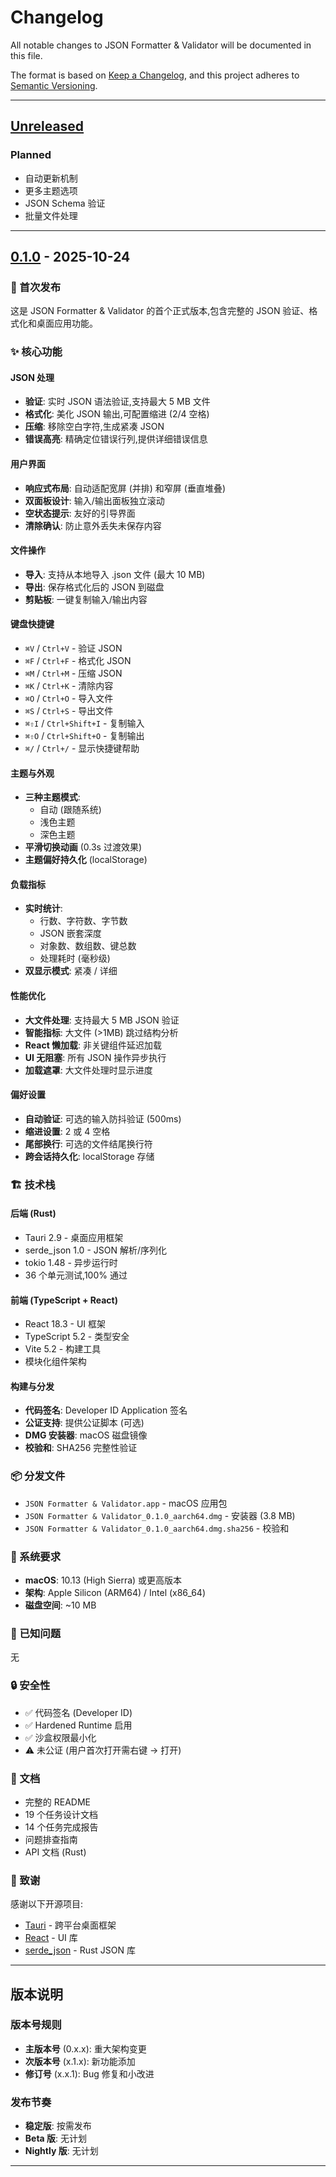 # Changelog

All notable changes to JSON Formatter & Validator will be documented in this file.

The format is based on [Keep a Changelog](https://keepachangelog.com/en/1.0.0/),
and this project adheres to [Semantic Versioning](https://semver.org/spec/v2.0.0.html).

---

## [Unreleased]

### Planned
- 自动更新机制
- 更多主题选项
- JSON Schema 验证
- 批量文件处理

---

## [0.1.0] - 2025-10-24

### 🎉 首次发布

这是 JSON Formatter & Validator 的首个正式版本,包含完整的 JSON 验证、格式化和桌面应用功能。

### ✨ 核心功能

#### JSON 处理
- **验证**: 实时 JSON 语法验证,支持最大 5 MB 文件
- **格式化**: 美化 JSON 输出,可配置缩进 (2/4 空格)
- **压缩**: 移除空白字符,生成紧凑 JSON
- **错误高亮**: 精确定位错误行列,提供详细错误信息

#### 用户界面
- **响应式布局**: 自动适配宽屏 (并排) 和窄屏 (垂直堆叠)
- **双面板设计**: 输入/输出面板独立滚动
- **空状态提示**: 友好的引导界面
- **清除确认**: 防止意外丢失未保存内容

#### 文件操作
- **导入**: 支持从本地导入 .json 文件 (最大 10 MB)
- **导出**: 保存格式化后的 JSON 到磁盘
- **剪贴板**: 一键复制输入/输出内容

#### 键盘快捷键
- `⌘V` / `Ctrl+V` - 验证 JSON
- `⌘F` / `Ctrl+F` - 格式化 JSON
- `⌘M` / `Ctrl+M` - 压缩 JSON
- `⌘K` / `Ctrl+K` - 清除内容
- `⌘O` / `Ctrl+O` - 导入文件
- `⌘S` / `Ctrl+S` - 导出文件
- `⌘⇧I` / `Ctrl+Shift+I` - 复制输入
- `⌘⇧O` / `Ctrl+Shift+O` - 复制输出
- `⌘/` / `Ctrl+/` - 显示快捷键帮助

#### 主题与外观
- **三种主题模式**:
  - 自动 (跟随系统)
  - 浅色主题
  - 深色主题
- **平滑切换动画** (0.3s 过渡效果)
- **主题偏好持久化** (localStorage)

#### 负载指标
- **实时统计**:
  - 行数、字符数、字节数
  - JSON 嵌套深度
  - 对象数、数组数、键总数
  - 处理耗时 (毫秒级)
- **双显示模式**: 紧凑 / 详细

#### 性能优化
- **大文件处理**: 支持最大 5 MB JSON 验证
- **智能指标**: 大文件 (>1MB) 跳过结构分析
- **React 懒加载**: 非关键组件延迟加载
- **UI 无阻塞**: 所有 JSON 操作异步执行
- **加载遮罩**: 大文件处理时显示进度

#### 偏好设置
- **自动验证**: 可选的输入防抖验证 (500ms)
- **缩进设置**: 2 或 4 空格
- **尾部换行**: 可选的文件结尾换行符
- **跨会话持久化**: localStorage 存储

### 🏗️ 技术栈

#### 后端 (Rust)
- Tauri 2.9 - 桌面应用框架
- serde_json 1.0 - JSON 解析/序列化
- tokio 1.48 - 异步运行时
- 36 个单元测试,100% 通过

#### 前端 (TypeScript + React)
- React 18.3 - UI 框架
- TypeScript 5.2 - 类型安全
- Vite 5.2 - 构建工具
- 模块化组件架构

#### 构建与分发
- **代码签名**: Developer ID Application 签名
- **公证支持**: 提供公证脚本 (可选)
- **DMG 安装器**: macOS 磁盘镜像
- **校验和**: SHA256 完整性验证

### 📦 分发文件

- `JSON Formatter & Validator.app` - macOS 应用包
- `JSON Formatter & Validator_0.1.0_aarch64.dmg` - 安装器 (3.8 MB)
- `JSON Formatter & Validator_0.1.0_aarch64.dmg.sha256` - 校验和

### 🎯 系统要求

- **macOS**: 10.13 (High Sierra) 或更高版本
- **架构**: Apple Silicon (ARM64) / Intel (x86_64)
- **磁盘空间**: ~10 MB

### 🐛 已知问题

无

### 🔒 安全性

- ✅ 代码签名 (Developer ID)
- ✅ Hardened Runtime 启用
- ✅ 沙盒权限最小化
- ⚠️ 未公证 (用户首次打开需右键 → 打开)

### 📝 文档

- 完整的 README
- 19 个任务设计文档
- 14 个任务完成报告
- 问题排查指南
- API 文档 (Rust)

### 🙏 致谢

感谢以下开源项目:
- [Tauri](https://tauri.app/) - 跨平台桌面框架
- [React](https://react.dev/) - UI 库
- [serde_json](https://github.com/serde-rs/json) - Rust JSON 库

---

## 版本说明

### 版本号规则
- **主版本号** (0.x.x): 重大架构变更
- **次版本号** (x.1.x): 新功能添加
- **修订号** (x.x.1): Bug 修复和小改进

### 发布节奏
- **稳定版**: 按需发布
- **Beta 版**: 无计划
- **Nightly 版**: 无计划

---

[Unreleased]: https://github.com/yourusername/tauri-json-tool/compare/v0.1.0...HEAD
[0.1.0]: https://github.com/yourusername/tauri-json-tool/releases/tag/v0.1.0
